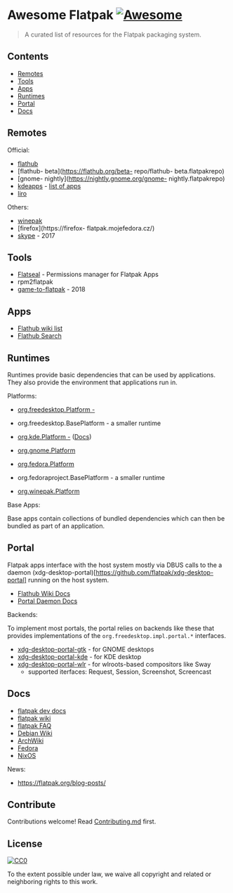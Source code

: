 # Awesome Flatpak [![Awesome](https://awesome.re/badge.svg)](https://awesome.re)

> A curated list of resources for the Flatpak packaging system.

## Contents

- [Remotes](#remotes)
- [Tools](#tools)
- [Apps](#apps)
- [Runtimes](#runtimes)
- [Portal](#portal)
- [Docs](#docs)

## Remotes

Official:

- [flathub](https://flathub.org/repo/flathub.flatpakrepo)
- [flathub- beta](https://flathub.org/beta- repo/flathub- beta.flatpakrepo)
- [gnome- nightly](https://nightly.gnome.org/gnome- nightly.flatpakrepo)
- [kdeapps](https://distribute.kde.org/kdeapps.flatpakrepo) - [list of apps](https://cgit.kde.org/flatpak-kde-applications.git/tree/)
- [liro](https://repo.liri.io/flatpak/liri.flatpakrepo)

Others:

- [winepak](https://dl.winepak.org/repo/winepak.flatpakrepo)
- [firefox](https://firefox- flatpak.mojefedora.cz/)
- [skype](https://github.com/snaggen/skype-app) -  2017

## Tools

- [Flatseal](https://flathub.org/apps/details/com.github.tchx84.Flatseal) -  Permissions manager for Flatpak Apps
- rpm2flatpak
- [game-to-flatpak](https://github.com/hadess/flatpak-games) - 2018

## Apps

- [Flathub wiki list](https://github.com/flatpak/flatpak/wiki/Examples)
- [Flathub Search](https://flathub.org/apps)

## Runtimes

Runtimes provide basic dependencies that can be used by applications. They also provide the environment that applications run in.

Platforms:

- [org.freedesktop.Platform -](https://gitlab.com/freedesktop-sdk/freedesktop-sdk/)
- org.freedesktop.BasePlatform - a smaller runtime

- [org.kde.Platform -](https://invent.kde.org/kde/flatpak-kde-runtime) ([Docs](https://community.kde.org/Guidelines_and_HOWTOs/Flatpak))
- [org.gnome.Platform](https://gitlab.gnome.org/GNOME/gnome-build-meta)
- [org.fedora.Platform](https://docs.fedoraproject.org/en-US/flatpak/runtimes/)
- org.fedoraproject.BasePlatform - a smaller runtime
- [org.winepak.Platform](https://github.com/winepak/winepak-sdk-images)

Base Apps:

Base apps contain collections of bundled dependencies which can then be bundled as part of an application. 



## Portal

Flatpak apps interface with the host system mostly via DBUS calls
to the a daemon (xdg-desktop-portal)[https://github.com/flatpak/xdg-desktop-portal] running on the host system.

- [Flathub Wiki Docs](https://github.com/flatpak/flatpak/wiki/Portals)
- [Portal Daemon Docs](https://flatpak.github.io/xdg-desktop-portal/portal-docs.html)

Backends:

To implement most portals, the portal relies on backends like these that provides implementations of the `org.freedesktop.impl.portal.*` interfaces.

- [xdg-desktop-portal-gtk](https://github.com/flatpak/xdg-desktop-portal-gtk) - for GNOME desktops
- [xdg-desktop-portal-kde](https://github.com/KDE/xdg-desktop-portal-kde) - for KDE desktop
- [xdg-desktop-portal-wlr](https://github.com/emersion/xdg-desktop-portal-wlr) - for wlroots-based compositors like Sway
    - supported iterfaces: Request, Session, Screenshot, Screencast

## Docs

- [flatpak dev docs](https://docs.flatpak.org/en/latest/)
- [flatpak wiki](https://github.com/flatpak/flatpak/wiki)
- [flatpak FAQ](https://flatpak.org/faq/)
- [Debian Wiki](https://wiki.debian.org/FlatPak)
- [ArchWiki](https://wiki.archlinux.org/index.php/Flatpak)
- [Fedora](https://docs.fedoraproject.org/en-US/flatpak/)
- [NixOS](https://nixos.org/nixos/manual/index.html#module-services-flatpak)

News:

- https://flatpak.org/blog-posts/

## Contribute

Contributions welcome! Read [Contributing.md](Contributing.md) first.

## License

[![CC0](https://mirrors.creativecommons.org/presskit/buttons/88x31/svg/cc-zero.svg)](https://creativecommons.org/publicdomain/zero/1.0)

To the extent possible under law, we waive all copyright and
related or neighboring rights to this work.
